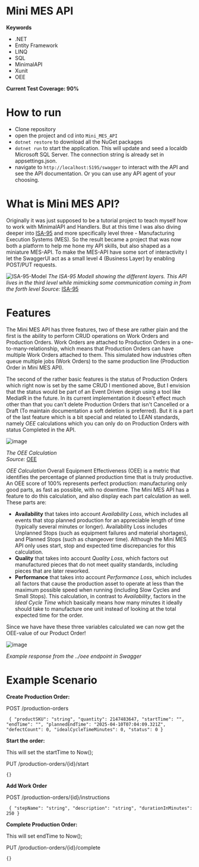 # Mini MES API

**Keywords**
- .NET
- Entity Framework
- LINQ
- SQL
- MinimalAPI
- Xunit
- OEE

**Current Test Coverage: 90%**

# How to run

- Clone repository
- open the project and cd into `Mini_MES_API`
- `dotnet restore` to download all the NuGet packages
- `dotnet run` to start the application. This will update and seed a localdb Microsoft SQL Server. The connection string is already set in appsettings.json.
- navigate to `http://localhost:5195/swagger` to interact with the API and see the API documentation. Or you can use any API agent of your choosing.


# What is Mini MES API?

Originally it was just supposed to be a tutorial project to teach myself how to work with MinimalAPI and Handlers. But at this time I was also diving deeper into [ISA-95](https://www.isa.org/standards-and-publications/isa-standards/isa-95-standard) and more specifically level three - Manufacturing Execution Systems (MES). So the result became a project that was now both a platform to help me hone my API skills, but also shaped as a miniature MES-API. To make the MES-API have some sort of interactivity I let the SwaggerUI act as a small level 4 (Business Layer) by enabling POST/PUT requests.

![ISA-95-Model](https://github.com/user-attachments/assets/229f4401-9015-4783-890e-8572f4a6cdaf)
*The ISA-95 Modell showing the different layers. This API lives in the third level while mimicking some communication coming in from the forth level*
*Source:* [ISA-95](https://www.isa.org/standards-and-publications/isa-standards/isa-95-standard)

# Features

The Mini MES API has three features, two of these are rather plain and the first is the ability to perform CRUD operations on Work Orders and Production Orders. Work Orders are attached to Production Orders in a one-to-many-relationship, which means that Production Orders can have multiple Work Orders attached to them. This simulated how industries often queue multiple jobs (Work Orders) to the same production line (Production Order in Mini MES API).

The second of the rather basic features is the status of Production Orders which right now is set by the same CRUD I mentioned above, But I envision that the status would be part of an Event Driven design using a tool like MediatR in the future. In its current implementation it doesn't effect much other than that you can't delete Production Orders that isn't Cancelled or a Draft (To maintain documentation a soft deletion is preferred). But it is a part of the last feature which is a bit special and related to LEAN standards, namely *OEE* calculations which you can only do on Production Orders with status Completed in the API.

![image](https://github.com/user-attachments/assets/9d0b8a44-1a52-4e13-8307-7bd87e1caf6b)

*The OEE Calculation*                                                                                                                                                                   
*Source:* [OEE](https://www.leanproduction.com/oee/)


*OEE Calculation*
Overall Equipment Effectiveness (OEE) is a metric that identifies the percentage of planned production time that is truly productive. An OEE score of 100% represents perfect production: manufacturing only good parts, as fast as possible, with no downtime. The Mini MES API has a feature to do this calculation, and also display each part calculation as well. These parts are: 
- **Availability** that takes into account *Availability Loss*, which includes all events that stop planned production for an appreciable length of time (typically several minutes or longer). Availability Loss includes Unplanned Stops (such as equipment failures and material shortages), and Planned Stops (such as changeover time). Although the Mini MES API only uses start, stop and expected time discrepancies for this calculation.
- **Quality** that takes into account *Quality Loss*, which factors out manufactured pieces that do not meet quality standards, including pieces that are later reworked.
- **Performance** that takes into account *Performance Loss*, which includes all factors that cause the production asset to operate at less than the maximum possible speed when running (including Slow Cycles and Small Stops). This calculation, in contrast to *Availability*, factors in the *Ideal Cycle Time* which basically means how many minutes it ideally should take to manufacture one unit instead of looking at the total expected time for the order.

Since we have have these three variables calculated we can now get the OEE-value of our Product Order!

![image](https://github.com/user-attachments/assets/b495a034-18f9-4b82-87e3-5eddec565093)

*Example response from the ../oee endpoint in Swagger*

# Example Scenario

**Create Production Order:**

POST /production-orders

`
{
  "productSKU": "string",
  "quantity": 2147483647,
  "startTime": "",
  "endTime": "",
  "plannedEndTime": "2025-04-10T07:04:09.321Z",
  "defectCount": 0,
  "idealCycleTimeMinutes": 0,
  "status": 0
}`


**Start the order:**

This will set the startTime to Now();

PUT /production-orders/{id}/start


`{}`


**Add Work Order**

POST /production-orders/{id}/instructions

`
{
  "stepName": "string",
  "description": "string",
  "durationInMinutes": 250
}`


**Complete Production Order:**

This will set endTime to Now();

PUT /production-orders/{id}/complete

`{}`
